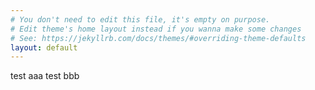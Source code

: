 ```yaml
---
# You don't need to edit this file, it's empty on purpose.
# Edit theme's home layout instead if you wanna make some changes
# See: https://jekyllrb.com/docs/themes/#overriding-theme-defaults
layout: default
---
```

<div>
test <span class="aaa">aaa</span>
test <span class="bbb">bbb</span>
</div>
